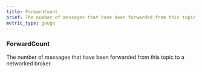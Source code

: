 ```yaml
---
title: ForwardCount
brief: The number of messages that have been forwarded from this topic to a networked broker.
metric_type: gauge
---
```

### ForwardCount

The number of messages that have been forwarded from this topic to a networked broker. 

